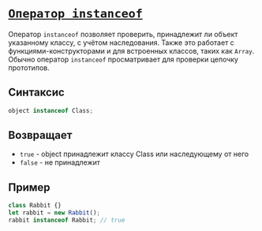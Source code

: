 # [`Оператор instanceof`](../index.md)

Оператор `instanceof` позволяет проверить, принадлежит ли объект указанному классу, с учётом наследования. Также это работает с функциями-конструкторами и для встроенных классов, таких как `Array`. Обычно оператор `instanceof` просматривает для проверки цепочку прототипов.

## Синтаксис

```js
object instanceof Class;
```

## Возвращает

- `true` - object принадлежит классу Class или наследующему от него
- `false` - не принадлежит

## Пример

```js
class Rabbit {}
let rabbit = new Rabbit();
rabbit instanceof Rabbit; // true
```
